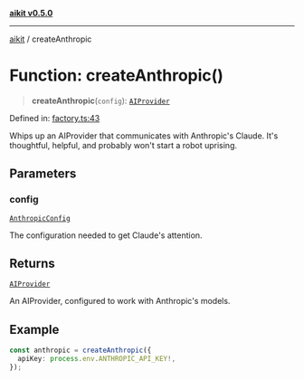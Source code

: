 [**aikit v0.5.0**](../README.md)

---

[aikit](../README.md) / createAnthropic

# Function: createAnthropic()

> **createAnthropic**(`config`): [`AIProvider`](../interfaces/AIProvider.md)

Defined in: [factory.ts:43](https://github.com/chinmaymk/aikit/blob/main/src/factory.ts#L43)

Whips up an AIProvider that communicates with Anthropic's Claude.
It's thoughtful, helpful, and probably won't start a robot uprising.

## Parameters

### config

[`AnthropicConfig`](../interfaces/AnthropicConfig.md)

The configuration needed to get Claude's attention.

## Returns

[`AIProvider`](../interfaces/AIProvider.md)

An AIProvider, configured to work with Anthropic's models.

## Example

```typescript
const anthropic = createAnthropic({
  apiKey: process.env.ANTHROPIC_API_KEY!,
});
```
